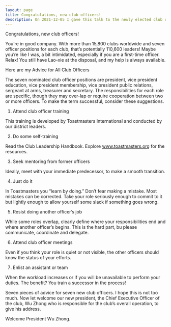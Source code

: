 ```yaml
---
layout: page
title: Congratulations, new club officers!
description: On 2021-12-05 I gave this talk to the newly elected club officers of Yu-Life club.
---
```



Congratulations, new club officers!

You’re in good company. With more than 15,800 clubs worldwide and
seven officer positions for each club, that’s potentially 110,600
leaders! Maybe you’re like I was, a bit intimidated, especially if
you are a first-time officer. Relax! You still have Lao-xie at the
disposal, and my help is always available.

Here are my Advice for All Club Officers

The seven nominated club officer positions are president, vice
president education, vice president membership, vice president
public relations, sergeant at arms, treasurer and secretary. The
responsibilities for each role are specific, though they may
over-lap or require cooperation between two or more officers.
To make the term successful, consider these suggestions.

1. Attend club officer training

This training is developed by Toastmasters International and
conducted by our district leaders.

2. Do some self-training

Read the Club Leadership Handbook. Explore www.toastmasters.org
for the resources.

3. Seek mentoring from former officers

Ideally, meet with your immediate predecessor, to make a smooth
transition.

4. Just do it

In Toastmasters you “learn by doing.” Don’t fear making a mistake.
Most mistakes can be corrected. Take your role seriously enough
to commit to it but lightly enough to allow yourself some slack
if something goes wrong.

5. Resist doing another officer’s job

While some roles overlap, clearly define where your
responsibilities end and where another officer’s begins. This is
the hard part, bu please communicate, coordinate and delegate.

6. Attend club officer meetings

Even if you think your role is quiet or not visible, the other
officers should know the status of your efforts.

7. Enlist an assistant or team

When the workload increases or if you will be unavailable to
perform your duties. The benefit? You train a successor in the process!

Seven pieces of advice for seven new club officers. I hope this is
not too much. Now let welcome our new president, the Chief Executive
Officer of the club, Wu Zhong who is responsible for the club’s
overall operation, to give his address.

Welcome President Wu Zhong.